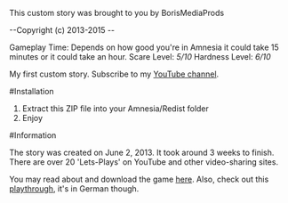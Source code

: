 This custom story was brought to you by BorisMediaProds

--Copyright (c) 2013-2015 --

Gameplay Time: Depends on how good you're in Amnesia it could take 15 minutes or it could take an hour.
Scare Level: *5/10*
Hardness Level: *6/10*

My first custom story.
Subscribe to my [YouTube channel](www.youtube.com/user/borismediaprods).

#Installation

1. Extract this ZIP file into your Amnesia/Redist folder
2. Enjoy

#Information

The story was created on June 2, 2013. It took around 3 weeks to finish. There are over 20 'Lets-Plays' on YouTube and other video-sharing sites.


You may read about and download the game [here](http://www.moddb.com/mods/mad-laboratory).
Also, check out this [playthrough](https://youtu.be/z-a3_e2aGek), it's in German though.
